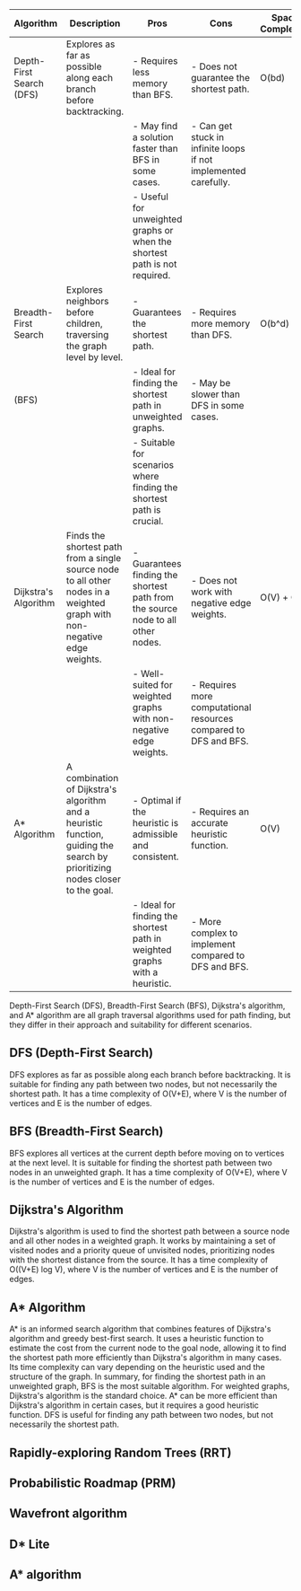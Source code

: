 | Algorithm                | Description                                                                            | Pros                                                                       | Cons                                                                   | Space Complexity | Time Complexity                  |
|--------------------------|----------------------------------------------------------------------------------------|----------------------------------------------------------------------------|------------------------------------------------------------------------|------------------|----------------------------------|
| Depth-First Search (DFS) | Explores as far as possible along each branch before backtracking.                      | - Requires less memory than BFS.                                           | - Does not guarantee the shortest path.                               | O(bd)            | O(b^m) in the worst case         |
|                          |                                                                                        | - May find a solution faster than BFS in some cases.                       | - Can get stuck in infinite loops if not implemented carefully.         |                  |                                  |
|                          |                                                                                        | - Useful for unweighted graphs or when the shortest path is not required.   |                                                                        |                  |                                  |
| Breadth-First Search     | Explores neighbors before children, traversing the graph level by level.               | - Guarantees the shortest path.                                            | - Requires more memory than DFS.                                      | O(b^d)           | O(b^d)                           |
| (BFS)                    |                                                                                        | - Ideal for finding the shortest path in unweighted graphs.                | - May be slower than DFS in some cases.                              |                  |                                  |
|                          |                                                                                        | - Suitable for scenarios where finding the shortest path is crucial.       |                                                                        |                  |                                  |
| Dijkstra's Algorithm     | Finds the shortest path from a single source node to all other nodes in a weighted graph with non-negative edge weights. | - Guarantees finding the shortest path from the source node to all other nodes. | - Does not work with negative edge weights.                           | O(V) + O(E)      | O((V + E) * log(V)) for binary heap |
|                          |                                                                                        | - Well-suited for weighted graphs with non-negative edge weights.          | - Requires more computational resources compared to DFS and BFS.        |                  |                                  |
| A* Algorithm             | A combination of Dijkstra's algorithm and a heuristic function, guiding the search by prioritizing nodes closer to the goal. | - Optimal if the heuristic is admissible and consistent.                    | - Requires an accurate heuristic function.                           | O(V)             | O(b^d) where d is the solution depth |
|                          |                                                                                        | - Ideal for finding the shortest path in weighted graphs with a heuristic.  | - More complex to implement compared to DFS and BFS.                   |                  |                                  |


Depth-First Search (DFS), Breadth-First Search (BFS), Dijkstra's algorithm, and A* algorithm are all graph traversal algorithms used for path finding, but they differ in their approach and suitability for different scenarios.
## DFS (Depth-First Search)
DFS explores as far as possible along each branch before backtracking. It is suitable for finding any path between two nodes, but not necessarily the shortest path. It has a time complexity of O(V+E), where V is the number of vertices and E is the number of edges.
## BFS (Breadth-First Search)
BFS explores all vertices at the current depth before moving on to vertices at the next level. It is suitable for finding the shortest path between two nodes in an unweighted graph. It has a time complexity of O(V+E), where V is the number of vertices and E is the number of edges.
## Dijkstra's Algorithm
Dijkstra's algorithm is used to find the shortest path between a source node and all other nodes in a weighted graph. It works by maintaining a set of visited nodes and a priority queue of unvisited nodes, prioritizing nodes with the shortest distance from the source. It has a time complexity of O((V+E) log V), where V is the number of vertices and E is the number of edges.
## A* Algorithm
A* is an informed search algorithm that combines features of Dijkstra's algorithm and greedy best-first search. It uses a heuristic function to estimate the cost from the current node to the goal node, allowing it to find the shortest path more efficiently than Dijkstra's algorithm in many cases. Its time complexity can vary depending on the heuristic used and the structure of the graph.
In summary, for finding the shortest path in an unweighted graph, BFS is the most suitable algorithm. For weighted graphs, Dijkstra's algorithm is the standard choice. A* can be more efficient than Dijkstra's algorithm in certain cases, but it requires a good heuristic function. DFS is useful for finding any path between two nodes, but not necessarily the shortest path.


## Rapidly-exploring Random Trees (RRT)

## Probabilistic Roadmap (PRM)

## Wavefront algorithm

## D* Lite

## A* algorithm

